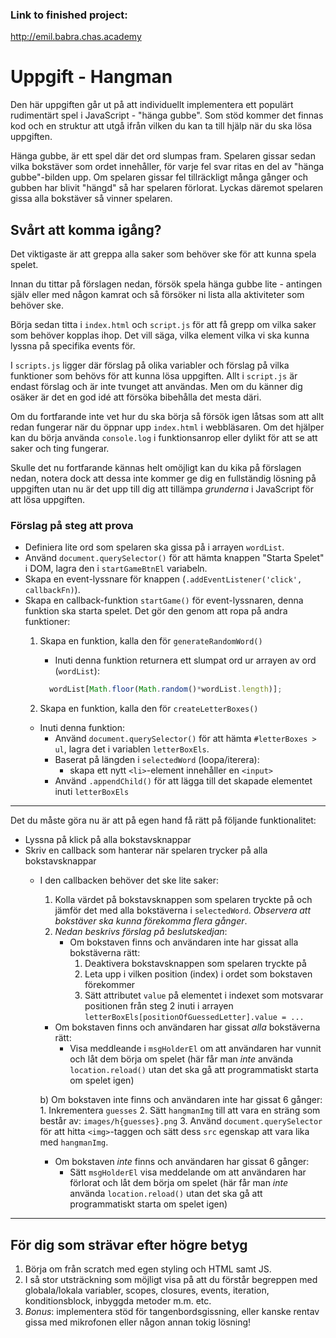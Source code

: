 ### Link to finished project:
http://emil.babra.chas.academy

# Uppgift - Hangman

Den här uppgiften går ut på att individuellt implementera ett populärt rudimentärt spel i JavaScript - "hänga gubbe". Som stöd kommer det finnas kod och en struktur att utgå ifrån vilken du kan ta till hjälp när du ska lösa uppgiften.

Hänga gubbe, är ett spel där det ord slumpas fram. Spelaren gissar sedan vilka bokstäver som ordet innehåller, för varje fel svar ritas en del av "hänga gubbe"-bilden upp. Om spelaren gissar fel tillräckligt många gånger och gubben har blivit "hängd" så har spelaren förlorat. Lyckas däremot spelaren gissa alla bokstäver så vinner spelaren.

## Svårt att komma igång?
Det viktigaste är att greppa alla saker som behöver ske för att kunna spela spelet.

Innan du tittar på förslagen nedan, försök spela hänga gubbe lite - antingen själv eller med någon kamrat och så försöker ni lista alla aktiviteter som behöver ske.

Börja sedan titta i `index.html` och `script.js` för att få grepp om vilka saker som behöver kopplas ihop. Det vill säga, vilka element vilka vi ska kunna lyssna på specifika events för.

I `scripts.js` ligger där förslag på olika variabler och förslag på vilka funktioner som behövs för att kunna lösa uppgiften. Allt i `script.js` är endast förslag och är inte tvunget att användas. Men om du känner dig osäker är det en god idé att försöka bibehålla det mesta däri.

Om du fortfarande inte vet hur du ska börja så försök igen låtsas som att allt redan fungerar när du öppnar upp `index.html` i webbläsaren. Om det hjälper kan du börja använda `console.log` i funktionsanrop eller dylikt för att se att saker och ting fungerar.

Skulle det nu fortfarande kännas helt omöjligt kan du kika på förslagen nedan, notera dock att dessa inte kommer ge dig en fullständig lösning på uppgiften utan nu är det upp till dig att tillämpa _grunderna_ i JavaScript för att lösa uppgiften.

### Förslag på steg att prova

- Definiera lite ord som spelaren ska gissa på i arrayen `wordList`.
- Använd `document.querySelector()` för att hämta knappen "Starta Spelet" i DOM, lagra den i `startGameBtnEl` variabeln.
- Skapa en event-lyssnare för knappen (`.addEventListener('click', callbackFn)`).
- Skapa en callback-funktion `startGame()` för event-lyssnaren, denna funktion ska starta spelet. Det gör den genom att ropa på andra funktioner:
  1. Skapa en funktion, kalla den för `generateRandomWord()`
      - Inuti denna funktion returnera ett slumpat ord ur arrayen av ord (`wordList`):

      ```js
        wordList[Math.floor(Math.random()*wordList.length)];
      ```
  2. Skapa en funktion, kalla den för `createLetterBoxes()`
    - Inuti denna funktion:
      - Använd `document.querySelector()` för att hämta `#letterBoxes > ul`, lagra det i variablen `letterBoxEls`.
      - Baserat på längden i `selectedWord` (loopa/iterera):
        - skapa ett nytt `<li>`-element innehåller en `<input>`
      - Använd `.appendChild()` för att lägga till det skapade elementet inuti `letterBoxEls`
---

Det du måste göra nu är att på egen hand få rätt på följande funktionalitet:

- Lyssna på klick på alla bokstavsknappar
- Skriv en callback som hanterar när spelaren trycker på alla bokstavsknappar
  - I den callbacken behöver det ske lite saker:
    1. Kolla värdet på bokstavsknappen som spelaren tryckte på och jämför det med alla bokstäverna i `selectedWord`. _Observera att bokstäver ska kunna förekomma flera gånger_.
    2. _Nedan beskrivs förslag på beslutskedjan_:
        - Om bokstaven finns och användaren inte har gissat alla bokstäverna rätt:
          1. Deaktivera bokstavsknappen som spelaren tryckte på
          2. Leta upp i vilken position (index) i ordet som bokstaven förekommer
          3. Sätt attributet `value` på elementet i indexet som motsvarar positionen från steg 2 inuti i arrayen `letterBoxEls[positionOfGuessedLetter].value = ...`

      - Om bokstaven finns och användaren har gissat _alla_ bokstäverna rätt:
        - Visa meddleande i `msgHolderEl` om att användaren har vunnit och låt dem börja om spelet (här får man _inte_ använda `location.reload()` utan det ska gå att programmatiskt starta om spelet igen)

      b) Om bokstaven inte finns och användaren inte har gissat 6 gånger:
        1. Inkrementera `guesses`
        2. Sätt `hangmanImg` till att vara en sträng som består av:
          `images/h{guesses}.png`
        3. Använd `document.querySelector` för att hitta `<img>`-taggen och sätt dess `src` egenskap att vara lika med `hangmanImg`.

      - Om bokstaven _inte_ finns och användaren har gissat 6 gånger:
         - Sätt `msgHolderEl` visa meddelande om att användaren har förlorat och låt dem börja om spelet (här får man _inte_ använda `location.reload()` utan det ska gå att programmatiskt starta om spelet igen)

---

## För dig som strävar efter högre betyg

1. Börja om från scratch med egen styling och HTML samt JS.
2. I så stor utsträckning som möjligt visa på att du förstår begreppen med globala/lokala variabler, scopes, closures, events, iteration, konditionsblock, inbyggda metoder m.m. etc.
3. *Bonus*: implementera stöd för tangenbordsgissning, eller kanske rentav gissa med mikrofonen eller någon annan tokig lösning!
